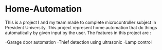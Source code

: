 # Home-Automation

This is a project I and my team made to complete microcontroller subject in President University. This project represent home automation that do things automatically by given input by the user. The features in this project are :

-Garage door automation
-Thief detection using ultrasonic
-Lamp control